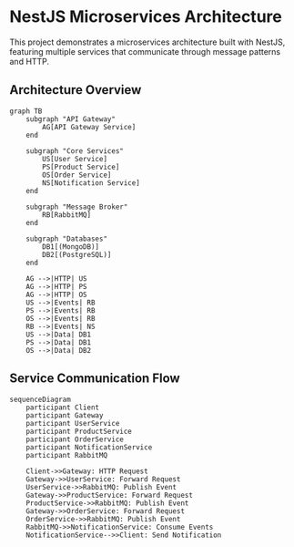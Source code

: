 # NestJS Microservices Architecture

This project demonstrates a microservices architecture built with NestJS, featuring multiple services that communicate through message patterns and HTTP.

## Architecture Overview

```mermaid
graph TB
    subgraph "API Gateway"
        AG[API Gateway Service]
    end
    
    subgraph "Core Services"
        US[User Service]
        PS[Product Service]
        OS[Order Service]
        NS[Notification Service]
    end
    
    subgraph "Message Broker"
        RB[RabbitMQ]
    end
    
    subgraph "Databases"
        DB1[(MongoDB)]
        DB2[(PostgreSQL)]
    end
    
    AG -->|HTTP| US
    AG -->|HTTP| PS
    AG -->|HTTP| OS
    US -->|Events| RB
    PS -->|Events| RB
    OS -->|Events| RB
    RB -->|Events| NS
    US -->|Data| DB1
    PS -->|Data| DB1
    OS -->|Data| DB2
```

## Service Communication Flow

```mermaid
sequenceDiagram
    participant Client
    participant Gateway
    participant UserService
    participant ProductService
    participant OrderService
    participant NotificationService
    participant RabbitMQ

    Client->>Gateway: HTTP Request
    Gateway->>UserService: Forward Request
    UserService->>RabbitMQ: Publish Event
    Gateway->>ProductService: Forward Request
    ProductService->>RabbitMQ: Publish Event
    Gateway->>OrderService: Forward Request
    OrderService->>RabbitMQ: Publish Event
    RabbitMQ->>NotificationService: Consume Events
    NotificationService-->>Client: Send Notification
```
